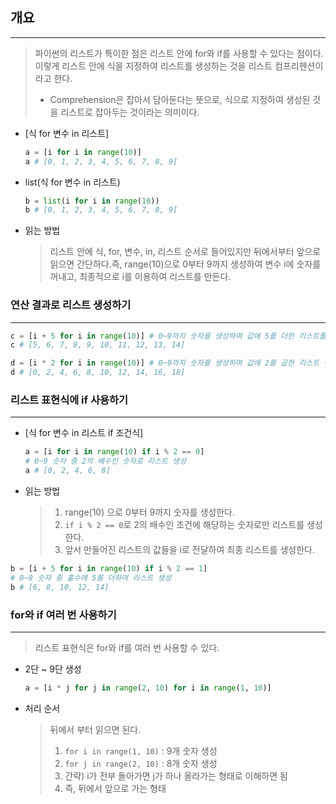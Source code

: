 ## 개요

---

>   파이썬의 리스트가 특이한 점은 리스트 안에 for와 if를 사용할 수 있다는 점이다.
>   이렇게 리스트 안에 식을 지정하여 리스트를 생성하는 것을 리스트 컴프리헨션이라고 한다.
>
>   -   Comprehension은 잡아서 담아둔다는 뜻으로, 식으로 지정하여 생성된 것을 리스트로 잡아두는 것이라는 의미이다.



-   [식 for 변수 in 리스트]

    ```python
    a = [i for i in range(10)]
    a # [0, 1, 2, 3, 4, 5, 6, 7, 8, 9]
    ```

-   list(식 for 변수 in 리스트)

    ```python
    b = list(i for i in range(10))
    b # [0, 1, 2, 3, 4, 5, 6, 7, 8, 9]
    ```



-   읽는 방법

    >    리스트 안에 식, for, 변수, in, 리스트 순서로 들어있지만 뒤에서부터 앞으로 읽으면 간단하다.즉, range(10)으로 0부터 9까지 생성하여 변수 i에 숫자를 꺼내고, 최종적으로 i를 이용하여 리스트를 만든다.



### 연산 결과로 리스트 생성하기

---

```python
c = [i + 5 for i in range(10)] # 0~9까지 숫자를 생성하며 값에 5를 더한 리스트를 생성
c # [5, 6, 7, 8, 9, 10, 11, 12, 13, 14]

d = [i * 2 for i in range(10)] # 0~9까지 숫자를 생성하며 값에 2를 곱한 리스트 생성
d # [0, 2, 4, 6, 8, 10, 12, 14, 16, 18]
```



### 리스트 표현식에 if 사용하기

---

-   [식 for 변수 in 리스트 if 조건식]

    ```python
    a = [i for i in range(10) if i % 2 == 0]
    # 0~9 숫자 중 2의 배수인 숫자로 리스트 생성
    a # [0, 2, 4, 6, 8]
    ```

    

-   읽는 방법

    >   1.   range(10) 으로 0부터 9까지 숫자를 생성한다.
    >   2.   `if i % 2 == 0`로 2의 배수인 조건에 해당하는 숫자로만 리스트를 생성한다.
    >   3.   앞서 만들어진 리스트의 값들을 i로 전달하여 최종 리스트를 생성한다.



```python
b = [i + 5 for i in range(10) if i % 2 == 1]
# 0~9 숫자 중 홀수에 5를 더하여 리스트 생성
b # [6, 8, 10, 12, 14]
```



### for와 if 여러 번 사용하기

---

>   리스트 표현식은 for와 if를 여러 번 사용할 수 있다.

-   2단 ~ 9단 생성

    ```python
    a = [i * j for j in range(2, 10) for i in range(1, 10)]
    ```

-   처리 순서

    >   뒤에서 부터 읽으면 된다.
    >
    >   1.   `for i in range(1, 10)` : 9개 숫자 생성
    >   2.   `for j in range(2, 10)` : 8개 숫자 생성
    >   3.   간략) i가 전부 돌아가면 j가 하나 올라가는 형태로 이해하면 됨
    >   4.   즉, 뒤에서 앞으로 가는 형태

